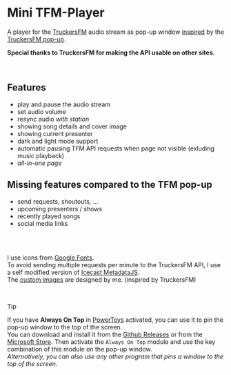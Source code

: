 # Mini TFM-Player

A player for the [TruckersFM](https://truckers.fm) audio stream as pop-up window <ins>inspired</ins> by the [TruckersFM pop-up](https://truckers.fm/popout/).

**Special thanks to TruckersFM for making the API usable on other sites.**

<br>

## Features
- play and pause the audio stream
- set audio volume
- resync audio *with station*
- showing song details and cover image
- showing current presenter
- dark and light mode support
- automatic pausing TFM API requests when page not visible (exluding music playback)
- *all-in-one page*

## Missing features compared to the TFM pop-up
- send requests, shoutouts, ...
- upcoming presenters / shows
- recently played songs
- social media links

<br>
<br>

I use icons from [Google Fonts](https://fonts.google.com/icons).<br>
To avoid sending multiple requests per minute to the TruckersFM API, I use a self modified version of [Icecast MetadataJS](https://github.com/eshaz/icecast-metadata-js).<br>
The [custom images](https://github.com/Appstun/Mini-TFM-Player/tree/main/out/images) are designed by me. (inspired by TruckersFM)

<br>

> [!TIP]
> If you have **Always On Top** in [PowerToys](https://learn.microsoft.com/windows/powertoys/) activated, you can use it to pin the pop-up window to the top of the screen. <br>
> You can download and install it from the [Github Releases](github.com/microsoft/PowerToys/releases/latest) or from the [Microsoft Store](apps.microsoft.com/detail/xp89dcgq3k6vld). Then activate the `Always On Top` module and use the key combination of this module on the pop-up window. <br>
> *Alternatively, you can also use any other program that pins a window to the top of the screen.*
